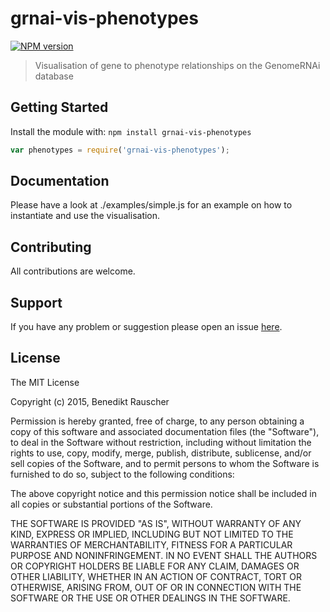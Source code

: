 # grnai-vis-phenotypes

[![NPM version](http://img.shields.io/npm/v/grnai-vis-phenotypes.svg)](https://www.npmjs.org/package/grnai-vis-phenotypes)

> Visualisation of gene to phenotype relationships on the GenomeRNAi database

## Getting Started
Install the module with: `npm install grnai-vis-phenotypes`

```javascript
var phenotypes = require('grnai-vis-phenotypes');
```

## Documentation

Please have a look at ./examples/simple.js for an example on how to instantiate and use the visualisation.

## Contributing

All contributions are welcome.

## Support

If you have any problem or suggestion please open an issue [here](https://github.com/bene200/grnai-vis-phenotypes/issues).

## License

The MIT License

Copyright (c) 2015, Benedikt Rauscher

Permission is hereby granted, free of charge, to any person
obtaining a copy of this software and associated documentation
files (the "Software"), to deal in the Software without
restriction, including without limitation the rights to use,
copy, modify, merge, publish, distribute, sublicense, and/or sell
copies of the Software, and to permit persons to whom the
Software is furnished to do so, subject to the following
conditions:

The above copyright notice and this permission notice shall be
included in all copies or substantial portions of the Software.

THE SOFTWARE IS PROVIDED "AS IS", WITHOUT WARRANTY OF ANY KIND,
EXPRESS OR IMPLIED, INCLUDING BUT NOT LIMITED TO THE WARRANTIES
OF MERCHANTABILITY, FITNESS FOR A PARTICULAR PURPOSE AND
NONINFRINGEMENT. IN NO EVENT SHALL THE AUTHORS OR COPYRIGHT
HOLDERS BE LIABLE FOR ANY CLAIM, DAMAGES OR OTHER LIABILITY,
WHETHER IN AN ACTION OF CONTRACT, TORT OR OTHERWISE, ARISING
FROM, OUT OF OR IN CONNECTION WITH THE SOFTWARE OR THE USE OR
OTHER DEALINGS IN THE SOFTWARE.
